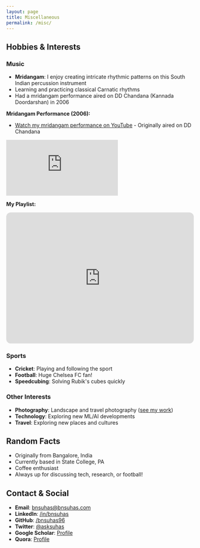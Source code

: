 ```yaml
---
layout: page
title: Miscellaneous
permalink: /misc/
---
```


## Hobbies & Interests

### Music
- **Mridangam**: I enjoy creating intricate rhythmic patterns on this South Indian percussion instrument
- Learning and practicing classical Carnatic rhythms
- Had a mridangam performance aired on DD Chandana (Kannada Doordarshan) in 2006

**Mridangam Performance (2006):**
- [Watch my mridangam performance on YouTube](https://youtu.be/uaMV0tuINHs) - Originally aired on DD Chandana

<div class="video-container">
  <iframe src="https://www.youtube.com/embed/uaMV0tuINHs" frameborder="0" allowfullscreen></iframe>
</div>

**My Playlist:**

<iframe style="border-radius:12px" src="https://open.spotify.com/embed/playlist/51xmoPx2TOKg1peTdEhumM?utm_source=generator" width="100%" height="352" frameBorder="0" allowfullscreen="" allow="autoplay; clipboard-write; encrypted-media; fullscreen; picture-in-picture" loading="lazy"></iframe>

### Sports
- **Cricket**: Playing and following the sport
- **Football**: Huge Chelsea FC fan!
- **Speedcubing**: Solving Rubik's cubes quickly

### Other Interests
- **Photography**: Landscape and travel photography ([see my work](/photography/))
- **Technology**: Exploring new ML/AI developments
- **Travel**: Exploring new places and cultures

## Random Facts

- Originally from Bangalore, India
- Currently based in State College, PA
- Coffee enthusiast
- Always up for discussing tech, research, or football!

## Contact & Social

- **Email**: [bnsuhas@bnsuhas.com](mailto:bnsuhas@bnsuhas.com)
- **LinkedIn**: [/in/bnsuhas](https://www.linkedin.com/in/bnsuhas)
- **GitHub**: [/bnsuhas96](https://github.com/bnsuhas96)
- **Twitter**: [@asksuhas](http://twitter.com/asksuhas)
- **Google Scholar**: [Profile](https://scholar.google.com/citations?user=EOJDCfMAAAAJ)
- **Quora**: [Profile](https://www.quora.com/profile/Suhas-BN-4)

